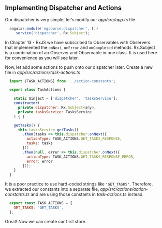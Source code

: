 ## Implementing Dispatcher and Actions

Our dispatcher is very simple, let's modify our *app/src/app.ts* file

```javascript
  angular.module('ngcourse.dispatcher', [])
    .service('dispatcher', Rx.Subject);
```

In Chapter 13 - RxJS we have subscribed to Observables with Observers that implemented the `onNext`, `onError` and `onCompleted` methods. Rx.Subject is a combination of an Observer and Observable in one class. It is used here for convenience as you will see later.

Now, let add some actions to push onto our dispatcher later. Create a new file in *app/src/actions/task-actions.ts*

```javascript
  import {TASK_ACTIONS} from '../action-constants';

  export class TaskActions {

    static $inject = ['dispatcher', 'tasksService'];
    constructor(
      private dispatcher: Rx.Subject<any>,
      private tasksService: TasksService
    ) { }

    getTasks() {
      this.tasksService.getTasks()
        .then(tasks => this.dispatcher.onNext({
          actionType: TASK_ACTIONS.GET_TASKS_RESPONSE,
          tasks: tasks
        }))
        .then(null, error => this.dispatcher.onNext({
          actionType: TASK_ACTIONS.GET_TASKS_RESPONSE_ERROR,
          error: error
        }));
    }
  }
```

It is a poor practice to use hard-coded strings like `'GET_TASKS'`. Therefore, we extracted our constants into a separate file, *app/src/actions/action-constants.ts* and are using those constants in *task-actions.ts* instead.

```javascript
  export const TASK_ACTIONS = {
    GET_TASKS: 'GET_TASKS',
  };
```

Great! Now we can create our first store.
